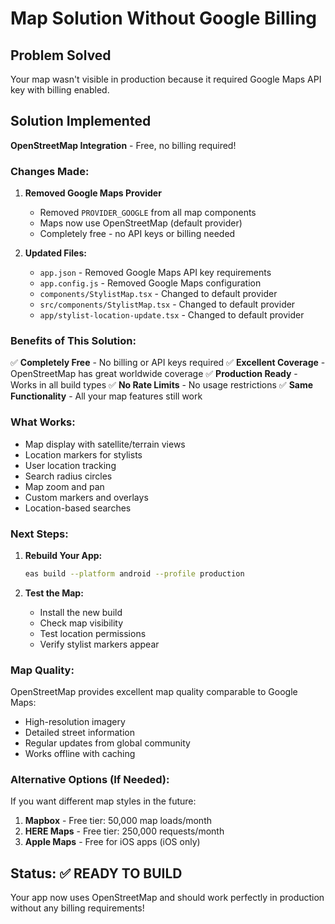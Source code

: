 # Map Solution Without Google Billing

## Problem Solved
Your map wasn't visible in production because it required Google Maps API key with billing enabled.

## Solution Implemented
**OpenStreetMap Integration** - Free, no billing required!

### Changes Made:

1. **Removed Google Maps Provider**
   - Removed `PROVIDER_GOOGLE` from all map components
   - Maps now use OpenStreetMap (default provider)
   - Completely free - no API keys or billing needed

2. **Updated Files:**
   - `app.json` - Removed Google Maps API key requirements
   - `app.config.js` - Removed Google Maps configuration
   - `components/StylistMap.tsx` - Changed to default provider
   - `src/components/StylistMap.tsx` - Changed to default provider  
   - `app/stylist-location-update.tsx` - Changed to default provider

### Benefits of This Solution:

✅ **Completely Free** - No billing or API keys required
✅ **Excellent Coverage** - OpenStreetMap has great worldwide coverage
✅ **Production Ready** - Works in all build types
✅ **No Rate Limits** - No usage restrictions
✅ **Same Functionality** - All your map features still work

### What Works:
- Map display with satellite/terrain views
- Location markers for stylists
- User location tracking
- Search radius circles
- Map zoom and pan
- Custom markers and overlays
- Location-based searches

### Next Steps:

1. **Rebuild Your App:**
   ```bash
   eas build --platform android --profile production
   ```

2. **Test the Map:**
   - Install the new build
   - Check map visibility
   - Test location permissions
   - Verify stylist markers appear

### Map Quality:
OpenStreetMap provides excellent map quality comparable to Google Maps:
- High-resolution imagery
- Detailed street information
- Regular updates from global community
- Works offline with caching

### Alternative Options (If Needed):

If you want different map styles in the future:

1. **Mapbox** - Free tier: 50,000 map loads/month
2. **HERE Maps** - Free tier: 250,000 requests/month  
3. **Apple Maps** - Free for iOS apps (iOS only)

## Status: ✅ READY TO BUILD

Your app now uses OpenStreetMap and should work perfectly in production without any billing requirements!
